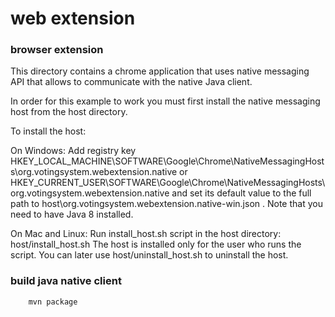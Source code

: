 # web extension

### browser extension

This directory contains a chrome application that uses native messaging API that allows to communicate with the
native Java client.

In order for this example to work you must first install the native messaging host from the host directory.

To install the host:

On Windows:
  Add registry key
  HKEY_LOCAL_MACHINE\SOFTWARE\Google\Chrome\NativeMessagingHosts\org.votingsystem.webextension.native
  or
  HKEY_CURRENT_USER\SOFTWARE\Google\Chrome\NativeMessagingHosts\org.votingsystem.webextension.native and set its default value to the full path to
  host\org.votingsystem.webextension.native-win.json . Note that you need to have Java 8 installed.

On Mac and Linux:
  Run install_host.sh script in the host directory:
    host/install_host.sh
  The host is installed only for the user who runs the script. You can later use host/uninstall_host.sh
  to uninstall the host.


### build java native client

        mvn package


